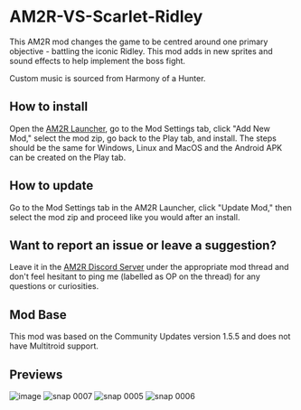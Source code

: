 # AM2R-VS-Scarlet-Ridley
This AM2R mod changes the game to be centred around one primary objective - battling the iconic Ridley. This mod adds in new sprites and sound effects to help implement the boss fight.

Custom music is sourced from Harmony of a Hunter.

## How to install
Open the [AM2R Launcher](https://github.com/AM2R-Community-Developers/AM2RLauncher/releases/latest), go to the Mod Settings tab, click "Add New Mod," select the mod zip, go back to the Play tab, and install. The steps should be the same for Windows, Linux and MacOS and the Android APK can be created on the Play tab.

## How to update
Go to the Mod Settings tab in the AM2R Launcher, click "Update Mod," then select the mod zip and proceed like you would after an install.

## Want to report an issue or leave a suggestion?
Leave it in the [AM2R Discord Server](https://discord.gg/YTQnkAJ) under the appropriate mod thread and don't feel hesitant to ping me (labelled as OP on the thread) for any questions or curiosities.

## Mod Base
This mod was based on the Community Updates version 1.5.5 and does not have Multitroid support. 

## Previews
![image](https://github.com/user-attachments/assets/630d9a53-bac2-41f2-a63f-2ca7ba621fed)
![snap 0007](https://github.com/user-attachments/assets/4d932c1d-b32b-4ccd-af2e-784dab7bd9bc)
![snap 0005](https://github.com/user-attachments/assets/179d6a67-0978-40ad-a6ff-7f8d3bea90f9)
![snap 0006](https://github.com/user-attachments/assets/496bd129-9f43-4bda-9401-c2af8fb190a5)
